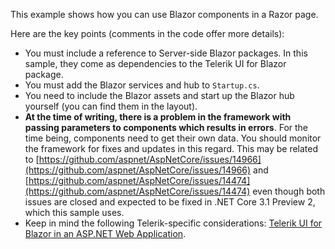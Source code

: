 This example shows how you can use Blazor components in a Razor page.

Here are the key points (comments in the code offer more details):
* You must include a reference to Server-side Blazor packages. In this sample, they come as dependencies to the Telerik UI for Blazor package.
* You must add the Blazor services and hub to `Startup.cs`.
* You need to include the Blazor assets and start up the Blazor hub yourself (you can find them in the layout).
* **At the time of writing, there is a problem in the framework with passing parameters to components which results in errors**. For the time being, components need to get their own data. You should monitor the framework for fixes and updates in this regard. This may be related to [https://github.com/aspnet/AspNetCore/issues/14966](https://github.com/aspnet/AspNetCore/issues/14966) and [https://github.com/aspnet/AspNetCore/issues/14474](https://github.com/aspnet/AspNetCore/issues/14474) even though both issues are closed and expected to be fixed in .NET Core 3.1 Preview 2, which this sample uses.
* Keep in mind the following Telerik-specific considerations: [Telerik UI for Blazor in an ASP.NET Web Application](https://docs.telerik.com/blazor-ui/knowledge-base/blazor-in-asp-net).

